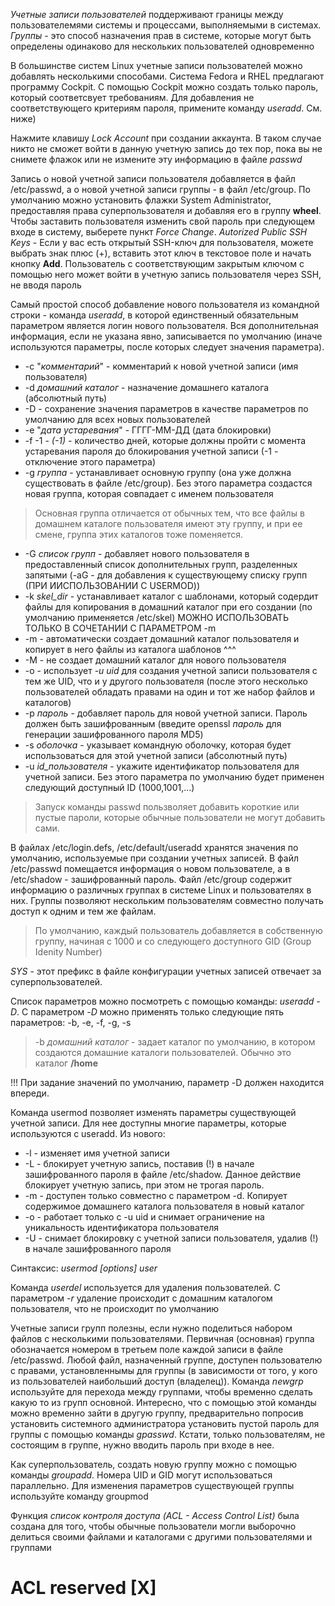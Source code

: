 _Учетные записи пользователей_ поддерживают границы между пользователемями системы и процессами, выполняемыми в системах. _Группы_ - это способ назначения прав в системе, которые могут быть определены одинаково для нескольких пользователей одновременно  
  
В большинстве систем Linux учетные записи пользователей можно добавлять несколькими способами. Система Fedora и RHEL предлагают программу Cockpit. C помощью Cockpit можно создать только пароль, который соответсвует требованиям. Для добавления не соответствующего критериям пароля, примените команду _useradd_. См. ниже)  
  
Нажмите клавишу _Lock Account_ при создании аккаунта. В таком случае никто не сможет войти в данную учетную запись до тех пор, пока вы не снимете флажок или не измените эту информацию в файле _passwd_  
  
Запись о новой учетной записи пользователя добавляется в файл /etc/passwd, а о новой учетной записи группы - в файл /etc/group. По умолчанию можно установить флажки System Administrator, предоставляя права суперпользователя и добавляя его в группу **wheel**. Чтобы заставить пользователя изменить свой пароль при следующем входе в систему, выберете пункт _Force Change_. _Autorized Public SSH Keys_ - Если у вас есть открытый SSH-ключ для пользователя, можете выбрать знак плюс (+), вставить этот ключ в текстовое поле и начать кнопку __Add__. Пользователь с соответствующим закрытым ключом с помощью него может войти в учетную запись пользователя через SSH, не вводя пароль  
  
Самый простой способ добавление нового пользователя из командной строки - команда _useradd_, в которой единственный обязательным параметром является логин нового пользователя. Вся дополнительная информация, если не указана явно, записывается по умолчанию (иначе используются параметры, после которых следует значения параметра).  
* -с "_комментарий_" - комментарий к новой учетной записи (имя пользователя)  
* -d _домашний каталог_ - назначение домашнего каталога (абсолютный путь)  
* -D - сохранение значения параметров в качестве параметров по умолчанию для всех новых пользователей  
* -е "_дата устаревания_" - ГГГГ-ММ-ДД (дата блокировки)  
* -f -1 - _(-1) -_ количество дней, которые должны пройти с момента устаревания пароля до блокирования учетной записи (-1 - отключение этого параметра)  
* -g _группа_ - устанавливает основную группу (она уже должна существовать в файле /etc/group). Без этого параметра создастся новая группа, которая совпадает с именем пользователя  
> Основная группа отличается от обычных тем, что все файлы в домашнем каталоге пользователя имеют эту группу, и при ее смене, группа этих каталогов тоже поменяется.  
* -G _список групп_ - добавляет нового пользователя в предоставленный список дополнительных групп, разделенных запятыми (-aG - для добавления к существующему списку групп (ПРИ ИИСПОЛЬЗОВАНИИ С USERMOD))  
* -k _skel_dir_ - устанавливает каталог с шаблонами, который содердит файлы для копирования в домашний каталог при его создании (по умолчанию применяется /etc/skel) МОЖНО ИСПОЛЬЗОВАТЬ ТОЛЬКО В СОЧЕТАНИИ С ПАРАМЕТРОМ -m  
* -m - автоматически создает домашний каталог пользователя и копирует в него файлы из каталога шаблонов ^^^  
* -M - не создает домашний каталог для нового пользователя  
* -о - использует _-u uid_ для создания учетной записи пользователя с тем же UID, что и у другого пользователя (после этого несколько пользователей обладать правами на один и тот же набор файлов и каталогов)  
* -p _пароль_ - добавляет пароль для новой учетной записи. Пароль должен быть зашифрованным (введите openssl _пароль_ для генерации зашифрованного пароля MD5)  
* -s _оболочка_ - указывает командную оболочку, которая будет использоваться для этой учетной записи (абсолютный путь)  
* -u _id_пользователя_ - укажите идентификатор пользователя для учетной записи. Без этого параметра по умолчанию будет применен следующий доступный ID (1000,1001,...)  
  
> Запуск команды passwd пользволяет добавить короткие или пустые пароли, которые обычные пользователи не могут добавить сами.  
  
В файлах /etc/login.defs, /etc/default/useradd хранятся значения по умолчанию, используемые при создании учетных записей. В файл /etc/passwd помещается информация о новом пользователе, а в /etc/shadow - зашифрованный пароль. Файл /etc/group содержит информацию о различных группах в системе Linux и пользователях в них. Группы позволяют нескольким пользователям совместно получать доступ к одним и тем же файлам.  
> По умолчанию, каждый пользователь добавляется в собственную группу, начиная с 1000 и со следующего доступного GID (Group Idenity Number)  
  
_SYS_ - этот префикс в файле конфигурации учетных записей отвечает за суперпользователей.  
  
Список параметров можно посмотреть с помощью команды: _useradd -D_. C параметром _-D_ можно применять только следующие пять параметров: -b, -e, -f, -g, -s  
> -b _домашний каталог_ - задает каталог по умолчанию, в котором создаются домашние каталоги пользователей. Обычно это каталог **/home**  
  
!!! При задание значений по умолчанию, параметр -D должен находится впереди.  
  
Команда usermod позволяет изменять параметры существующей учетной записи. Для нее доступны многие параметры, которые используются с useradd. Из нового:  
* -l - изменяет имя учетной записи  
* -L - блокирует учетную запись, поставив (!) в начале зашифрованного пароля в файле /etc/shadow. Данное действие блокирует учетную запись, при этом не трогая пароль.  
* -m - доступен только совместно с параметром -d. Копирует содержимое домашнего каталога пользователя в новый каталог  
* -о - работает только с -u uid и снимает ограничение на уникальность идентификатора пользователя  
* -U - снимает блокировку с учетной записи пользователя, удалив (!) в начале зашифрованного пароля  

Синтаксис: _usermod [options] user_  
  
Команда _userdel_ используется для удаления пользователей. С параметром _-r_ удаление происходит с домашним каталогом пользователя, что не происходит по умолчанию  
  
Учетные записи групп полезны, если нужно поделиться набором файлов с несколькими пользователями. Первичная (основная) группа обозначается номером в третьем поле каждой записи в файле /etc/passwd. Любой файл, назначенный группе, доступен пользователю с правами, установленнымы для группы (в зависимости от того, у кого из пользователей наибольший доступ (владелец)). Команда _newgrp_ используйте для перехода между группами, чтобы временно сделать какую то из групп основной. Интересно, что с помощью этой команды можно временно зайти в другую группу, предварительно попросив установить системного администратора установить пустой пароль для группы с помощью команды _gpasswd_. Кстати, только пользователям, не состоящим в группе, нужно вводить пароль при входе в нее.  
  
Как суперпользователь, создать новую группу можно с помощью команды _groupadd_. Номера UID и GID могут использоваться параллельно. Для изменения параметров существующей группы используйте команду groupmod  
  
Функция _список контроля доступа (ACL - Access Control List)_ была создана для того, чтобы обычные пользователи могли выборочно делиться своими файлами и каталогами с другими пользователями и группами  

# ACL reserved [X] 